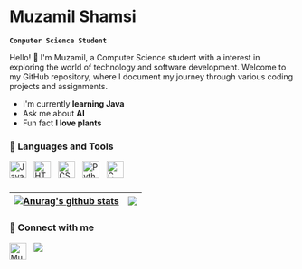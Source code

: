 # Muzamil Shamsi


**`Conputer Science Student`**

Hello! 👋 I'm Muzamil, a Computer Science student with a interest in exploring the world of technology and software development. Welcome to my GitHub repository, where I document my journey through various coding projects and assignments.
<ul>
    <li> I'm currently <b>learning Java</b>
    <li> Ask me about <b>AI</b>
    <li> Fun fact <b> I love plants </b>

</ul>




### 🧰 Languages and Tools
<img align="left" alt="JavaScript" width="30px" style="padding-right:10px;" src="https://cdn.jsdelivr.net/gh/devicons/devicon/icons/javascript/javascript-plain.svg" />
<img align="left" alt="HTML" width="30px" style="padding-right:10px;" src="https://cdn.jsdelivr.net/gh/devicons/devicon/icons/html5/html5-plain.svg" />
<img align="left" alt="CSS" width="30px" style="padding-right:10px;" src="https://cdn.jsdelivr.net/gh/devicons/devicon/icons/css3/css3-plain.svg" />
<img align="left" alt="Python" width="30px" style="padding-right:10px;" src="https://cdn.jsdelivr.net/gh/devicons/devicon/icons/python/python-plain.svg" />
<img align="left" alt="C" width="30px" style="padding-right:10px;" src="https://cdn.jsdelivr.net/gh/devicons/devicon/icons/c/c-original.svg" />
<br />


#

| <a href="https://github.com/muzamil-dev/github-readme-stats"><img align="center" src="https://github-readme-stats.vercel.app/api?username=muzamil-dev&show_icons=true&include_all_commits=true&theme=buefy&hide_border=true" alt="Anurag's github stats" /></a> | <a href="https://github.com/muzamil-dev/github-readme-stats"><img align="center" src="https://github-readme-stats.vercel.app/api/top-langs/?username=muzamil-dev&layout=compact&theme=buefy&hide_border=true" /></a> |
| ------------- | ------------- |

### 🤳 Connect with me 
<a href="https://www.linkedin.com/in/muzamil-dev/">
  <img align="left" alt="Muzamil" width="30px" style="padding-right:10px;" src="https://upload.wikimedia.org/wikipedia/commons/thumb/8/81/LinkedIn_icon.svg/72px-LinkedIn_icon.svg.png?20210220164014" />
</a>

<a href="mailto:shamsimuzamil@gmail.com?"><img src="https://img.shields.io/badge/gmail-%23DD0031.svg?&style=for-the-badge&logo=gmail&logoColor=white"/></a>
